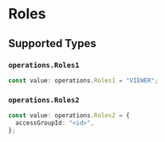 # Roles


## Supported Types

### `operations.Roles1`

```typescript
const value: operations.Roles1 = "VIEWER";
```

### `operations.Roles2`

```typescript
const value: operations.Roles2 = {
  accessGroupId: "<id>",
};
```

